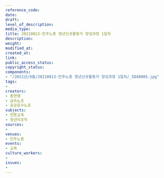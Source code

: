 ```yaml
---
reference_code: 
date: 
draft: 
level_of_description: 
media_type: 
title: 20210813-민주노총 청년신규활동가 양성과정 1일차
description: 
weight: 
modified_at: 
created_at: 
link: 
public_access_status: 
copyright_status: 
components:
- "/2021년/8월/20210813-민주노총 청년신규활동가 양성과정 1일차/_5D40005.jpg"
tags:
- 
creators:
- 총연맹
- 금속노조
- 공공운수노조
subjects:
- 언론교육
- 청년미조직
sources:
- 
venues:
- 민주노총
events:
- 교육
culture_workers:
- 
issues:
- 
---
```

